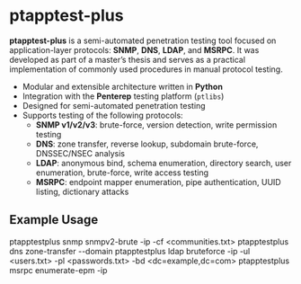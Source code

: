 # ptapptest-plus

**ptapptest-plus** is a semi-automated penetration testing tool focused on application-layer protocols: **SNMP**, **DNS**, **LDAP**, and **MSRPC**. It was developed as part of a master’s thesis and serves as a practical implementation of commonly used procedures in manual protocol testing.

- Modular and extensible architecture written in **Python**
- Integration with the **Penterep** testing platform (`ptlibs`)
- Designed for semi-automated penetration testing
- Supports testing of the following protocols:
  - **SNMP v1/v2/v3**: brute-force, version detection, write permission testing
  - **DNS**: zone transfer, reverse lookup, subdomain brute-force, DNSSEC/NSEC analysis
  - **LDAP**: anonymous bind, schema enumeration, directory search, user enumeration, brute-force, write access testing
  - **MSRPC**: endpoint mapper enumeration, pipe authentication, UUID listing, dictionary attacks

## Example Usage

ptapptestplus snmp snmpv2-brute -ip <target ip> -cf <communities.txt>
ptapptestplus dns zone-transfer --domain <target domain>
ptapptestplus ldap bruteforce -ip <target ip> -ul <users.txt> -pl <passwords.txt> -bd <dc=example,dc=com>
ptapptestplus msrpc enumerate-epm -ip <target ip>   